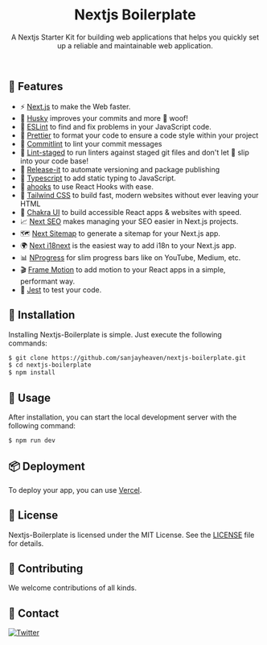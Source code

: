 <div align="center">

  <h1>Nextjs Boilerplate</h1>
  
  <p>
      A Nextjs Starter Kit for building web applications that helps you quickly set up a reliable and maintainable web application.
  </p>

</div>

<br />

## 🎯 Features

<!--
- [random emoji] Nextjs
- husky
- eslint
- prettier
- commitlint
- lint-staged
- release-it
- typescript
- ahooks
- tailwindcss
- chakra-ui
- next-seo
- next-sitemap
- next-i18next
- nprogress
- frame-motion
- jest

-->

<!--
according to the above list to add the features as following format:
 - [random emoji] [feature name](link to feature) to [feature description]
 -->

- ⚡ [Next.js](https://nextjs.org) to make the Web faster.
- 🐶 [Husky](https://typicode.github.io/husky/#/) improves your commits and more 🐶 woof!
- 🧹 [ESLint](https://eslint.org) to find and fix problems in your JavaScript code.
- 💅 [Prettier](https://prettier.io) to format your code to ensure a code style within your project
- 📝 [Commitlint](https://commitlint.js.org) to lint your commit messages
- 🚫 [Lint-staged](https://github.com/okonet/lint-staged) to run linters against staged git files and don't let 💩 slip into your code base!
- 🚀 [Release-it](https://github.com/release-it/release-it) to automate versioning and package publishing
- 📜 [Typescript](https://www.typescriptlang.org) to add static typing to JavaScript.
- 🎣 [ahooks](https://ahooks.js.org) to use React Hooks with ease.
- 🎨 [Tailwind CSS](https://tailwindcss.com) to build fast, modern websites without ever leaving your HTML
- 🎨 [Chakra UI](https://chakra-ui.com) to build accessible React apps & websites with speed.
- 📈 [Next SEO](https://github.com/garmeeh/next-seo) makes managing your SEO easier in Next.js projects.
- 🗺 [Next Sitemap](https://github.com/iamvishnusankar/next-sitemap) to generate a sitemap for your Next.js app.
- 🌍 [Next i18next](https://github.com/isaachinman/next-i18next) is the easiest way to add i18n to your Next.js app.
- 📊 [NProgress](https://github.com/rstacruz/nprogress) for slim progress bars like on YouTube, Medium, etc.
- 🎬 [Frame Motion](https://www.framer.com/motion/) to add motion to your React apps in a simple, performant way.
- 🧪 [Jest](https://jestjs.io) to test your code.

## 🚀 Installation

Installing Nextjs-Boilerplate is simple. Just execute the following commands:

```sh
$ git clone https://github.com/sanjayheaven/nextjs-boilerplate.git
$ cd nextjs-boilerplate
$ npm install
```

## 📝 Usage

After installation, you can start the local development server with the following command:

```sh
$ npm run dev
```

## 📦 Deployment

To deploy your app, you can use [Vercel](https://vercel.com).

## 📄 License

Nextjs-Boilerplate is licensed under the MIT License. See the [LICENSE](./LICENSE) file for details.

## 🤝 Contributing

We welcome contributions of all kinds.

## 📧 Contact

[![Twitter](https://img.shields.io/twitter/url/https/twitter.com/cloudposse.svg?style=social&label=Follow%20%40hdxsanjay)](https://twitter.com/hdxsanjay)
